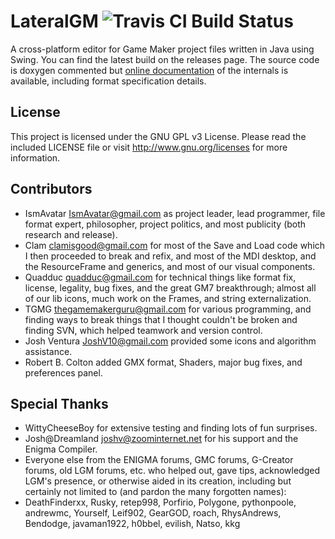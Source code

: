 LateralGM ![Travis CI Build Status](https://travis-ci.org/IsmAvatar/lateralgm.svg?branch=master)
=========
A cross-platform editor for Game Maker project files written in Java using Swing. You can find the latest build on the releases page. The source code is doxygen commented but [online documentation](http://enigma-dev.org/docs/Wiki/LateralGM) of the internals is available, including format specification details.

License
-------
This project is licensed under the GNU GPL v3 License. Please read the included LICENSE file or visit http://www.gnu.org/licenses for more information.

Contributors
-------
* IsmAvatar <IsmAvatar@gmail.com> as project leader, lead programmer, file format expert,
 philosopher, project politics, and most publicity (both research and release).
* Clam <clamisgood@gmail.com> for most of the Save and Load code
 which I then proceeded to break and refix, and most of the MDI desktop,
 and the ResourceFrame and generics, and most of our visual components.
* Quadduc <quadduc@gmail.com> for technical things
 like format fix, license, legality, bug fixes, and the great GM7 breakthrough;
 almost all of our lib icons, much work on the Frames, and string externalization.
* TGMG <thegamemakerguru@gmail.com> for various programming,
 and finding ways to break things that I thought couldn't be broken
 and finding SVN, which helped teamwork and version control.
* Josh Ventura <JoshV10@gmail.com> provided some icons and algorithm assistance.
* Robert B. Colton added GMX format, Shaders, major bug fixes, and preferences panel.

Special Thanks
-------
* WittyCheeseBoy for extensive testing and finding lots of fun surprises.
* Josh@Dreamland <joshv@zoominternet.net> for his support and the Enigma Compiler.
* Everyone else from the ENIGMA forums, GMC forums, G-Creator forums, old LGM forums, etc.
 who helped out, gave tips, acknowledged LGM's presence, or otherwise aided in its creation,
 including but certainly not limited to (and pardon the many forgotten names):
* DeathFinderxx, Rusky, retep998, Porfirio, Polygone, pythonpoole, andrewmc, Yourself, Leif902,
GearGOD, roach, RhysAndrews, Bendodge, javaman1922, h0bbel, evilish, Natso, kkg
